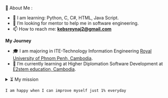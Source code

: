  💫 About Me :
- 🌱 I am learning: Python, C, C#, HTML, Java Script.
- 👯 I’m looking for mentor to help me in software engineering.
- 📫 How to reach me: **kebsreynaj2@gmail.com**

**My Journey**
- 🎓 I am majoring in ITE-Technology Information Engineering [Royal University of Phnom Penh, Cambodia](http://www.rupp.edu.kh/). 
- 🔭 I’m currently learning at Higher Diplomation Software Development at [E2stem education, Cambodia](https://e2stem.org.kh/).

<details>
  <summary>⏳ My mission</summary>
  <br/>

<!--START_SECTION:activity-->
	💪 It should be one of our mission to improve everyday for the better
<!--END_SECTION:activity-->
</details>

	I am happy when I can improve myself just 1% everyday
